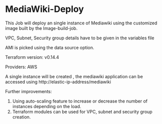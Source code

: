 # MediaWiki-Deploy
This Job will deploy an single instance of Mediawiki using the customized image built by the Image-build-job.

VPC, Subnet, Security group details have to be given in the variables file

AMI is picked using the data source option.

Terraform version: v0.14.4

Providers:
AWS

A single instance will be created , the mediawiki application can be accessed using
http://elastic-ip-address/mediawiki

Further improvements:
1. Using auto-scaling feature to increase or decrease the number of instances depending on the load.
2. Terraform modules can be used for VPC, subnet and security group creation.
